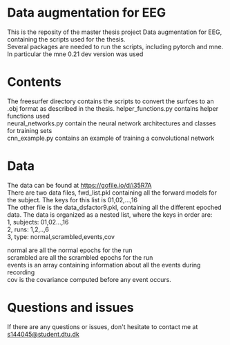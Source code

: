 # Data augmentation for EEG

This is the reposity of the master thesis project Data augmentation for EEG, containing the scripts used for the thesis.<br>
Several packages are needed to run the scripts, including pytorch and mne. In particular the mne 0.21 dev version was used

# Contents
The freesurfer directory contains the scripts to convert the surfces to an .obj format as described in the thesis.
helper_functions.py contains helper functions used<br>
neural_networks.py contain the neural network architectures and classes for training sets<br>
cnn_example.py contains an example of training a convolutional network<br>


# Data
The data can be found at https://gofile.io/d/i35R7A <br>
There are two data files, fwd_list.pkl containing all the forward models for the subject. The keys for this list is 01,02,...,16<br>
The other file is the data_dsfactor9.pkl, containing all the different epoched data. The data is organized as a nested list, where the keys in order are:<br>
1, subjects: 01,02...,16<br>
2, runs: 1,2,..,6<br>
3, type: normal,scrambled,events,cov<br>

normal are all the normal epochs for the run<br>
scrambled are all the scrambled epochs for the run<br>
events is an array containing information about all the events during recording<br>
cov is the covariance computed before any event occurs.

# Questions and issues
If there are any questions or issues, don't hesitate to contact me at s144045@student.dtu.dk